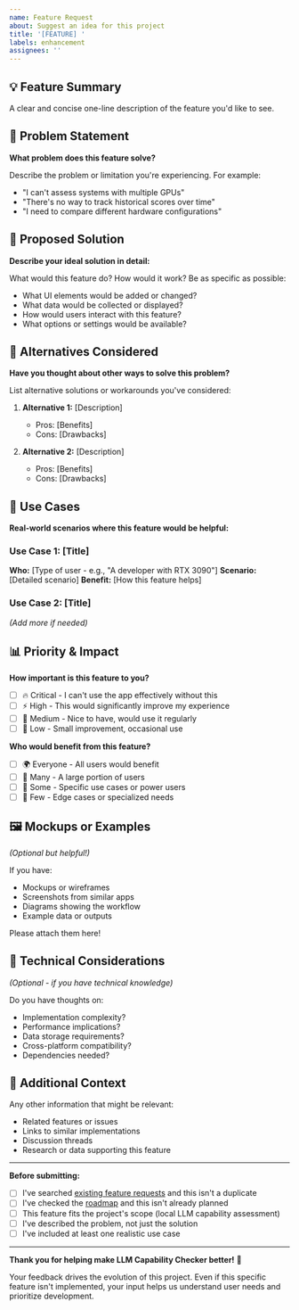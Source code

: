 ```yaml
---
name: Feature Request
about: Suggest an idea for this project
title: '[FEATURE] '
labels: enhancement
assignees: ''
---
```


## 💡 Feature Summary

A clear and concise one-line description of the feature you'd like to see.

## 🎯 Problem Statement

**What problem does this feature solve?**

Describe the problem or limitation you're experiencing. For example:
- "I can't assess systems with multiple GPUs"
- "There's no way to track historical scores over time"
- "I need to compare different hardware configurations"

## 🚀 Proposed Solution

**Describe your ideal solution in detail:**

What would this feature do? How would it work? Be as specific as possible:

- What UI elements would be added or changed?
- What data would be collected or displayed?
- How would users interact with this feature?
- What options or settings would be available?

## 🔄 Alternatives Considered

**Have you thought about other ways to solve this problem?**

List alternative solutions or workarounds you've considered:

1. **Alternative 1:** [Description]
   - Pros: [Benefits]
   - Cons: [Drawbacks]

2. **Alternative 2:** [Description]
   - Pros: [Benefits]
   - Cons: [Drawbacks]

## 📖 Use Cases

**Real-world scenarios where this feature would be helpful:**

### Use Case 1: [Title]
**Who:** [Type of user - e.g., "A developer with RTX 3090"]
**Scenario:** [Detailed scenario]
**Benefit:** [How this feature helps]

### Use Case 2: [Title]
*(Add more if needed)*

## 📊 Priority & Impact

**How important is this feature to you?**

- [ ] 🔥 Critical - I can't use the app effectively without this
- [ ] ⚡ High - This would significantly improve my experience
- [ ] 💚 Medium - Nice to have, would use it regularly
- [ ] 💙 Low - Small improvement, occasional use

**Who would benefit from this feature?**

- [ ] 🌍 Everyone - All users would benefit
- [ ] 👥 Many - A large portion of users
- [ ] 🎯 Some - Specific use cases or power users
- [ ] 🔬 Few - Edge cases or specialized needs

## 🖼️ Mockups or Examples

*(Optional but helpful!)*

If you have:
- Mockups or wireframes
- Screenshots from similar apps
- Diagrams showing the workflow
- Example data or outputs

Please attach them here!

## 🔧 Technical Considerations

*(Optional - if you have technical knowledge)*

Do you have thoughts on:
- Implementation complexity?
- Performance implications?
- Data storage requirements?
- Cross-platform compatibility?
- Dependencies needed?

## 🌟 Additional Context

Any other information that might be relevant:

- Related features or issues
- Links to similar implementations
- Discussion threads
- Research or data supporting this feature

---

**Before submitting:**
- [ ] I've searched [existing feature requests](https://github.com/yourusername/llm-capability-checker/issues?q=is%3Aissue+is%3Aopen+label%3Aenhancement) and this isn't a duplicate
- [ ] I've checked the [roadmap](https://github.com/yourusername/llm-capability-checker#-roadmap) and this isn't already planned
- [ ] This feature fits the project's scope (local LLM capability assessment)
- [ ] I've described the problem, not just the solution
- [ ] I've included at least one realistic use case

---

**Thank you for helping make LLM Capability Checker better!** 🚀

Your feedback drives the evolution of this project. Even if this specific feature isn't implemented, your input helps us understand user needs and prioritize development.
